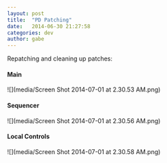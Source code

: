```yaml
---
layout: post
title:  "PD Patching"
date:   2014-06-30 21:27:58
categories: dev
author: gabe
---
```


Repatching and cleaning up patches:


#### Main
![](media/Screen Shot 2014-07-01 at 2.30.53 AM.png)

#### Sequencer
![](media/Screen Shot 2014-07-01 at 2.30.56 AM.png)

#### Local Controls
![](media/Screen Shot 2014-07-01 at 2.30.58 AM.png)
